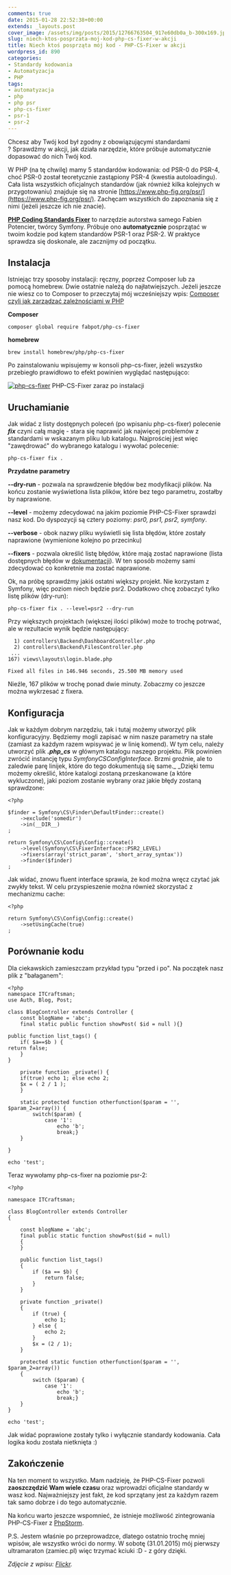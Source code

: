 ```yaml
---
comments: true
date: 2015-01-28 22:52:38+00:00
extends: _layouts.post
cover_image: /assets/img/posts/2015/12766763504_917e60db0a_b-300x169.jpg
slug: niech-ktos-posprzata-moj-kod-php-cs-fixer-w-akcji
title: Niech ktoś posprząta mój kod - PHP-CS-Fixer w akcji
wordpress_id: 890
categories:
- Standardy kodowania
- Automatyzacja
- PHP
tags:
- automatyzacja
- php
- php psr
- php-cs-fixer
- psr-1
- psr-2
---
```


Chcesz aby Twój kod był zgodny z obowiązującymi standardami ? Sprawdźmy w akcji, jak działa narzędzie, które próbuje automatycznie dopasować do nich Twój kod.<!-- more -->

W PHP (na tę chwilę) mamy 5 standardów kodowania: od PSR-0 do PSR-4, choć PSR-0 został teoretycznie zastąpiony PSR-4 (kwestia autoloadingu). Cała lista wszystkich oficjalnych standardów (jak również kilka kolejnych w przygotowaniu) znajduje się na stronie [https://www.php-fig.org/psr/](https://www.php-fig.org/psr/). Zachęcam wszystkich do zapoznania się z nimi (jeżeli jeszcze ich nie znacie).

**[PHP Coding Standards Fixer](https://cs.sensiolabs.org/)** to narzędzie autorstwa samego Fabien Potencier, twórcy Symfony. Próbuje ono **automatycznie** posprzątać w twoim kodzie pod kątem standardów PSR-1 oraz PSR-2. W praktyce sprawdza się doskonale, ale zacznijmy od początku.


## Instalacja


Istniejąc trzy sposoby instalacji: ręczny, poprzez Composer lub za pomocą homebrew. Dwie ostatnie należą do najłatwiejszych. Jeżeli jeszcze nie wiesz co to Composer to przeczytaj mój wcześniejszy wpis: [Composer czyli jak zarządzać zależnościami w PHP](https://itcraftsman.pl/composer-czyli-jak-zarzadzac-zaleznosciami-w-php/)

**Composer**

```
composer global require fabpot/php-cs-fixer
```

**homebrew**

```
brew install homebrew/php/php-cs-fixer
```

Po zainstalowaniu wpisujemy w konsoli php-cs-fixer, jeżeli wszystko przebiegło prawidłowo to efekt powinien wyglądać następująco:

[![php-cs-fixer](/assets/img/posts/2015/php-cs-fixer.png)](/assets/img/posts/2015/php-cs-fixer.png) PHP-CS-Fixer zaraz po instalacji

## Uruchamianie

Jak widać z listy dostępnych poleceń (po wpisaniu php-cs-fixer) polecenie **_fix_** czyni całą magię - stara się naprawić jak najwięcej problemów z standardami w wskazanym pliku lub katalogu. Najprościej jest więc "zawędrować" do wybranego katalogu i wywołać polecenie:

```
php-cs-fixer fix .
```

**Przydatne parametry**

**--dry-run** - pozwala na sprawdzenie błędów bez modyfikacji plików. Na końcu zostanie wyświetlona lista plików, które bez tego parametru, zostałby by naprawione.

**--level** - możemy zdecydować na jakim poziomie PHP-CS-Fixer sprawdzi nasz kod. Do dyspozycji są cztery poziomy: _psr0, psr1, psr2, symfony_.

**--verbose** - obok nazwy pliku wyświetli się lista błędów, które zostały naprawione (wymienione kolejno po przecinku)

**--fixers** - pozwala określić listę błędów, które mają zostać naprawione (lista dostępnych błędów w [dokumentacji](https://github.com/fabpot/PHP-CS-Fixer#usage)). W ten sposób możemy sami zdecydować co konkretnie ma zostać naprawione.

Ok, na próbę sprawdźmy jakiś ostatni większy projekt. Nie korzystam z Symfony, więc poziom niech będzie psr2. Dodatkowo chcę zobaczyć tylko listę plików (dry-run):

```
php-cs-fixer fix . --level=psr2 --dry-run
```

Przy większych projektach (większej ilości plików) może to trochę potrwać, ale w rezultacie wynik będzie następujący:

```
  1) controllers\Backend\DashboardController.php
  2) controllers\Backend\FilesController.php
 ...
167) views\layouts\login.blade.php

Fixed all files in 146.946 seconds, 25.500 MB memory used
```

Nieźle, 167 plików w trochę ponad dwie minuty. Zobaczmy co jeszcze można wykrzesać z fixera.


## Konfiguracja


Jak w każdym dobrym narzędziu, tak i tutaj możemy utworzyć plik konfiguracyjny. Będziemy mogli zapisać w nim nasze parametry na stałe (zamiast za każdym razem wpisywać je w linię komend). W tym celu, należy utworzyć plik _**.php_cs**_ w głównym katalogu naszego projektu. Plik powinien zwrócić instancję typu _SymfonyCSConfigInterface_. Brzmi groźnie, ale to zaledwie parę linijek, które do tego dokumentują się same._ _Dzięki temu możemy określić, które katalogi zostaną przeskanowane (a które wykluczone), jaki poziom zostanie wybrany oraz jakie błędy zostaną sprawdzone:

```
<?php

$finder = Symfony\CS\Finder\DefaultFinder::create()
    ->exclude('somedir')
    ->in(__DIR__)
;

return Symfony\CS\Config\Config::create()
    ->level(Symfony\CS\FixerInterface::PSR2_LEVEL)
    ->fixers(array('strict_param', 'short_array_syntax'))
    ->finder($finder)
;
```

Jak widać, znowu fluent interface sprawia, że kod można wręcz czytać jak zwykły tekst. W celu przyspieszenie można również skorzystać z mechanizmu cache:

```
<?php

return Symfony\CS\Config\Config::create()
    ->setUsingCache(true)
;
```

## Porównanie kodu

Dla ciekawskich zamieszczam przykład typu "przed i po". Na początek nasz plik z "bałaganem":

```
<?php
namespace ITCraftsman;
use Auth, Blog, Post;

class BlogController extends Controller {
    const blogName = 'abc';
    final static public function showPost( $id = null ){}

public function list_tags() {
    if( $a==$b ) {
return false;
    }
}

    private function _private() {
    if(true) echo 1; else echo 2;
    $x = ( 2 / 1 );
    }

    static protected function otherfunction($param = '', $param_2=array()) {
        switch($param) {
            case '1':
                echo 'b';
                break;}
    }

}

echo 'test';
```

Teraz wywołamy php-cs-fixer na poziomie psr-2:

```
<?php

namespace ITCraftsman;

class BlogController extends Controller
{

    const blogName = 'abc';
    final public static function showPost($id = null)
    {
    }

    public function list_tags()
    {
        if ($a == $b) {
            return false;
        }
    }

    private function _private()
    {
        if (true) {
            echo 1;
        } else {
            echo 2;
        }
        $x = (2 / 1);
    }

    protected static function otherfunction($param = '', $param_2=array())
    {
        switch ($param) {
            case '1':
                echo 'b';
                break;}
    }
}

echo 'test';

```

Jak widać poprawione zostały tylko i wyłącznie standardy kodowania. Cała logika kodu została nietknięta :)


## Zakończenie


Na ten moment to wszystko. Mam nadzieję, że PHP-CS-Fixer pozwoli **zaoszczędzić Wam wiele czasu** oraz wprowadzi oficjalne standardy w wasz kod. Najważniejszy jest fakt, że kod sprzątany jest za każdym razem tak samo dobrze i do tego automatycznie.

Na końcu warto jeszcze wspomnieć, że istnieje możliwość zintegrowania PHP-CS-Fixer z [PhpStorm](https://gist.github.com/mpalourdio/46f792347cf9d46b121c).

P.S.
Jestem właśnie po przeprowadzce, dlatego ostatnio trochę mniej wpisów, ale wszystko wróci do normy. W sobotę (31.01.2015) mój pierwszy ultramaraton (zamiec.pl) więc trzymać kciuki :D - z góry dzięki.

*Zdjęcie z wpisu: [Flickr](https://www.flickr.com/photos/stavos52093/12766763504).*
